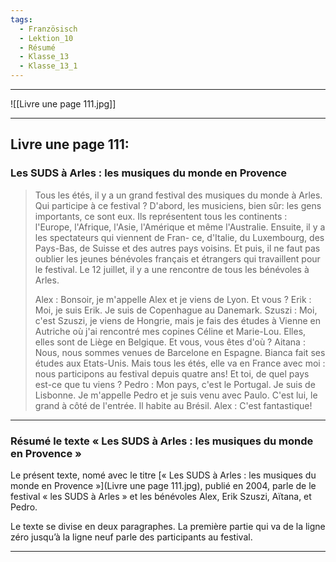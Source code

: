 ```yaml
---
tags:
  - Französisch
  - Lektion_10
  - Résumé
  - Klasse_13
  - Klasse_13_1
---
```


---

![[Livre une page 111.jpg]]

---

## Livre une page 111:
### Les SUDS à Arles : les musiques du monde en Provence
> Tous les étés, il y a un grand festival des musiques du monde à
> Arles. Qui participe à ce festival ? D'abord, les musiciens, bien
> sûr: les gens importants, ce sont eux. Ils représentent tous les
> continents : l'Europe, l'Afrique, l'Asie, l'Amérique et même
> l'Australie. Ensuite, il y a les spectateurs qui viennent de Fran-
> ce, d'Italie, du Luxembourg, des Pays-Bas, de Suisse et des
> autres pays voisins. Et puis, il ne faut pas oublier les jeunes 
> bénévoles français et étrangers qui travaillent pour le festival.
> Le 12 juillet, il y a une rencontre de tous les bénévoles à Arles.
> 
> Alex : 
> 	Bonsoir, je m'appelle Alex et je viens de Lyon.
> 	Et vous ?
> Erik : 
> 	Moi, je suis Erik. Je suis de Copenhague au Danemark.
> Szuszi :
> 	Moi, c'est Szuszi, je viens de Hongrie, mais je fais des études à Vienne en Autriche où j'ai rencontré mes copines Céline et Marie-Lou. Elles, elles sont de Liège en Belgique.
> 	Et vous, vous êtes d'où ?
> Aitana : 
> 	Nous, nous sommes venues de Barcelone en Espagne.
> 	Bianca fait ses études aux Etats-Unis. Mais tous les étés, elle va en France avec moi : nous participons au festival depuis quatre ans! Et toi, de quel pays est-ce que tu viens ?
> Pedro : 
> 	Mon pays, c'est le Portugal. Je suis de Lisbonne.
> 	Je m'appelle Pedro et je suis venu avec Paulo.
> 	C'est lui, le grand à côté de l'entrée. Il habite au Brésil.
> Alex : 
> 	C'est fantastique!

---

### Résumé le texte « Les SUDS à Arles : les musiques du monde en Provence »
Le présent texte, nomé avec le titre [« Les SUDS à Arles : les musiques du monde en Provence »](Livre une page 111.jpg), publié en 2004, parle de le festival « les SUDS à Arles » et les bénévoles Alex, Erik Szuszi, Aïtana, et Pedro.

Le texte se divise en deux paragraphes.
La première partie qui va de la ligne zéro jusqu’à la ligne neuf parle des participants au festival.







---